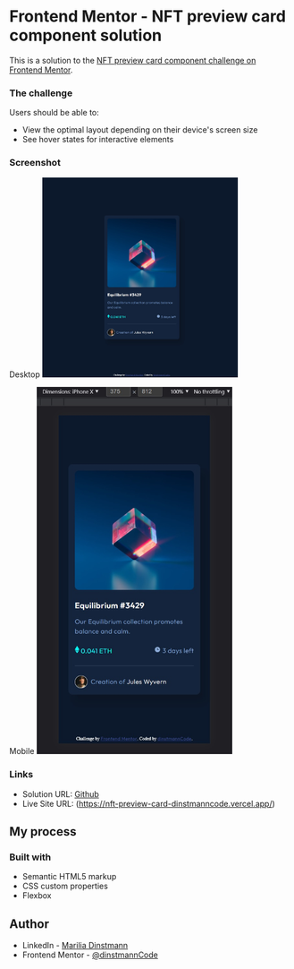 # Frontend Mentor - NFT preview card component solution

This is a solution to the [NFT preview card component challenge on Frontend Mentor](https://www.frontendmentor.io/challenges/nft-preview-card-component-SbdUL_w0U).
### The challenge
Users should be able to:

- View the optimal layout depending on their device's screen size
- See hover states for interactive elements

### Screenshot
Desktop
<img src="assets/images/nft-preview-card_desktop.jpg" width="350">

Mobile
<img src="assets/images/nft-preview-card_mobile.jpg" width="350">

### Links

- Solution URL: [Github](https://github.com/dinstmannCode/nft-preview-card)
- Live Site URL: (https://nft-preview-card-dinstmanncode.vercel.app/)

## My process

### Built with

- Semantic HTML5 markup
- CSS custom properties
- Flexbox

## Author

- LinkedIn - [Marilia Dinstmann](https://www.linkedin.com/in/marilia-dinstmann/)
- Frontend Mentor - [@dinstmannCode](https://www.frontendmentor.io/profile/dinstmannCode)

